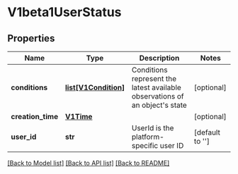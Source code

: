 # V1beta1UserStatus

## Properties

| Name              | Type                                    | Description                                                                     | Notes           |
|-------------------|-----------------------------------------|---------------------------------------------------------------------------------|-----------------|
| **conditions**    | [**list[V1Condition]**](V1Condition.md) | Conditions represent the latest available observations of an object&#39;s state | [optional]      |
| **creation_time** | [**V1Time**](V1Time.md)                 |                                                                                 | [optional]      |
| **user_id**       | **str**                                 | UserId is the platform-specific user ID                                         | [default to ''] |

[[Back to Model list]](../README.md#documentation-for-models) [[Back to API list]](../README.md#documentation-for-api-endpoints) [[Back to README]](../README.md)
